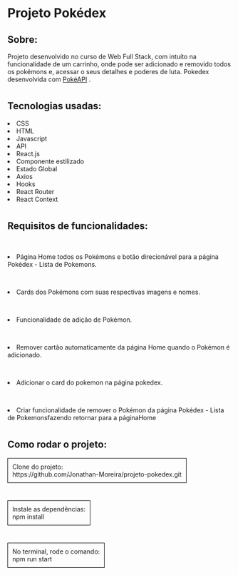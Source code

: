 # Projeto Pokédex 

## Sobre:
Projeto desenvolvido no curso de Web Full Stack, com intuíto na funcionalidade de um carrinho, onde pode ser adicionado e removido todos os pokémons e, acessar o seus detalhes e poderes de luta. Pokedex desenvolvida com [PokéAPI](https://pokeapi.co/) .
#
## Tecnologias usadas: 

<li>CSS
<br><li>HTML
<br><li>Javascript
<br><li>API
<br><li>React.js
<br><li>Componente estilizado
<br><li>Estado Global
<br><li>Axios
<br><li>Hooks
<br><li>React Router
<br><li>React Context

#

## Requisitos de funcionalidades:

<br><li>Página Home todos os Pokémons e botão direcionável para a página Pokédex - Lista de Pokemons.

<br><li>Cards dos Pokémons com suas respectivas imagens e nomes.

<br><li>Funcionalidade de adição de Pokémon.

<br><li>Remover cartão automaticamente da página Home quando o Pokémon é adicionado.

<br><li>Adicionar o card do pokemon na página pokedex.

<br><li>Criar funcionalidade de remover o Pokémon da página Pokédex - Lista de Pokemonsfazendo retornar para a páginaHome
#

## Como rodar o projeto:
<div style="border: 1px solid black; padding: 10px; width: fit-content;">
  Clone do projeto:<br>
  https://github.com/Jonathan-Moreira/projeto-pokedex.git
</div>

#
<div style="border: 1px solid black; padding: 10px; width: fit-content;">
  Instale as dependências:<br>npm install
</div>

 
#
<div style="border: 1px solid black; padding: 10px; width: fit-content;">
No terminal, rode o comando:<br>npm run start
</div>



#
